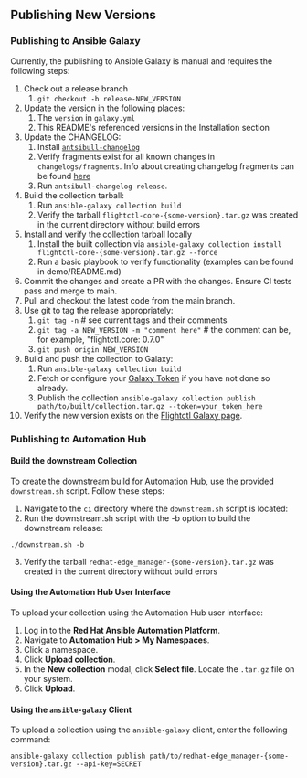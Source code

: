 ## Publishing New Versions

### Publishing to Ansible Galaxy

Currently, the publishing to Ansible Galaxy is manual and requires the following steps:

1. Check out a release branch
    1. `git checkout -b release-NEW_VERSION`
2. Update the version in the following places:
    1. The `version` in `galaxy.yml`
    2. This README's referenced versions in the Installation section
3. Update the CHANGELOG:
    1. Install [`antsibull-changelog`](https://pypi.org/project/antsibull-changelog)
    2. Verify fragments exist for all known changes in `changelogs/fragments`.  Info about creating changelog fragments can be found [here](https://docs.ansible.com/ansible/devel/community/development_process.html#creating-a-changelog-fragment)
    3. Run `antsibull-changelog release`.
4. Build the collection tarball:
    1. Run `ansible-galaxy collection build`
    2. Verify the tarball `flightctl-core-{some-version}.tar.gz` was created in the current directory without build errors
5. Install and verify the collection tarball locally
    1. Install the built collection via `ansible-galaxy collection install flightctl-core-{some-version}.tar.gz --force`
    2. Run a basic playbook to verify functionality (examples can be found in demo/README.md)
6. Commit the changes and create a PR with the changes. Ensure CI tests pass and merge to main.
7. Pull and checkout the latest code from the main branch.
8. Use git to tag the release appropriately:
    1. `git tag -n` # see current tags and their comments
    2. `git tag -a NEW_VERSION -m "comment here"` # the comment can be, for example,  "flightctl.core: 0.7.0"
    3. `git push origin NEW_VERSION`
9. Build and push the collection to Galaxy:
    1. Run `ansible-galaxy collection build`
    2. Fetch or configure your [Galaxy Token](https://galaxy.ansible.com/ui/token/) if you have not done so already.
    3. Publish the collection `ansible-galaxy collection publish path/to/built/collection.tar.gz --token=your_token_here`
10. Verify the new version exists on the [Flightctl Galaxy page](https://galaxy.ansible.com/flightctl/core).

### Publishing to Automation Hub

#### Build the downstream Collection

To create the downstream build for Automation Hub, use the provided `downstream.sh` script. Follow these steps:

1. Navigate to the `ci` directory where the `downstream.sh` script is located:
2. Run the downstream.sh script with the -b option to build the downstream release:
```shell
./downstream.sh -b
```
3. Verify the tarball `redhat-edge_manager-{some-version}.tar.gz` was created in the current directory without build errors


#### Using the Automation Hub User Interface

To upload your collection using the Automation Hub user interface:

1. Log in to the **Red Hat Ansible Automation Platform**.
2. Navigate to **Automation Hub > My Namespaces**.
3. Click a namespace.
4. Click **Upload collection**.
5. In the **New collection** modal, click **Select file**. Locate the `.tar.gz` file on your system.
6. Click **Upload**.

#### Using the `ansible-galaxy` Client

To upload a collection using the `ansible-galaxy` client, enter the following command:

```shell
ansible-galaxy collection publish path/to/redhat-edge_manager-{some-version}.tar.gz --api-key=SECRET
```